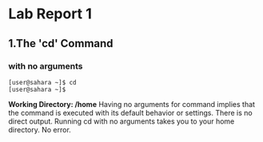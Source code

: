 # Lab Report 1
## 1.The 'cd' Command
### with no arguments
```
[user@sahara ~]$ cd
[user@sahara ~]$ 
```
**Working Directory: /home**
Having no arguments for command implies that the command is executed with its default behavior or settings.
There is no direct output. Running cd with no arguments takes you to your home directory. 
No error.
####
